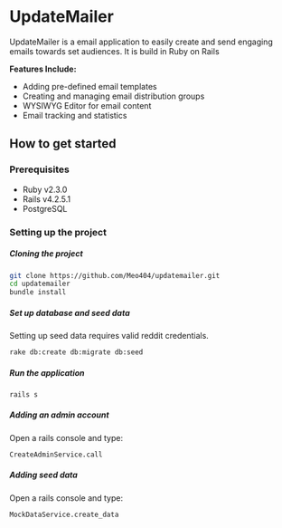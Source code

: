 # UpdateMailer
UpdateMailer is a email application to easily create and send engaging emails towards set audiences. It is build in Ruby on Rails

**Features Include:**
- Adding pre-defined email templates
- Creating and managing email distribution groups
- WYSIWYG Editor for email content
- Email tracking and statistics

## How to get started
### Prerequisites
- Ruby v2.3.0
- Rails v4.2.5.1
- PostgreSQL

### Setting up the project
##### Cloning the project
```bash
git clone https://github.com/Meo404/updatemailer.git
cd updatemailer
bundle install
```

##### Set up database and seed data
Setting up seed data requires valid reddit credentials.
```bash
rake db:create db:migrate db:seed
```

##### Run the application
```bash
rails s
```

##### Adding an admin account
Open a rails console and type:
```bash
CreateAdminService.call
```

##### Adding seed data
Open a rails console and type:
```bash
MockDataService.create_data
```